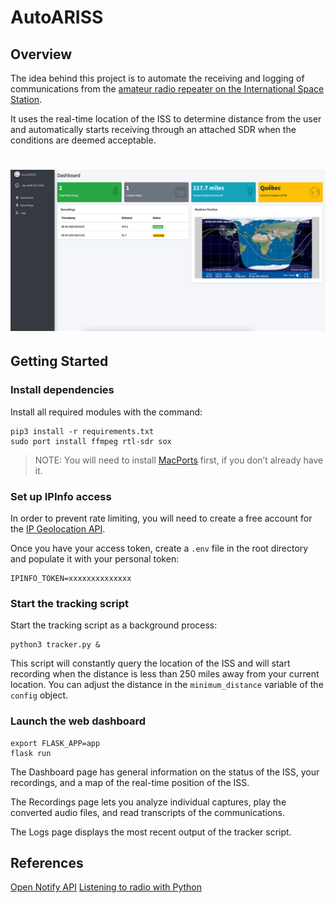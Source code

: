 # AutoARISS
## Overview
The idea behind this project is to automate the receiving and logging of communications from the [amateur radio repeater on the International Space Station](https://www.ariss.org/).

It uses the real-time location of the ISS to determine distance from the user and automatically starts receiving through an attached SDR when the conditions are deemed acceptable.

<h1 align="center">
  <img src="https://github.com/Un1xG0d/AutoARISS/blob/master/images/screenshot_dashboard_1.png">
</h1>

## Getting Started
### Install dependencies
Install all required modules with the command:
```
pip3 install -r requirements.txt
sudo port install ffmpeg rtl-sdr sox
```

> NOTE: You will need to install [MacPorts](https://www.macports.org/install.php) first, if you don’t already have it.

### Set up IPInfo access
In order to prevent rate limiting, you will need to create a free account for the [IP Geolocation API](https://ipinfo.io/products/ip-geolocation-api).

Once you have your access token, create a `.env` file in the root directory and populate it with your personal token:
```
IPINFO_TOKEN=xxxxxxxxxxxxxx
``` 

### Start the tracking script
Start the tracking script as a background process:
```
python3 tracker.py &
```

This script will constantly query the location of the ISS and will start recording when the distance is less than 250 miles away from your current location. You can adjust the distance in the `minimum_distance` variable of the `config` object.

### Launch the web dashboard
```
export FLASK_APP=app
flask run
```

The Dashboard page has general information on the status of the ISS, your recordings, and a map of the real-time position of the ISS.

The Recordings page lets you analyze individual captures, play the converted audio files, and read transcripts of the communications.

The Logs page displays the most recent output of the tracker script.

## References
[Open Notify API](http://api.open-notify.org/)
[Listening to radio with Python](https://epxx.co/artigos/pythonfm_en.html)
